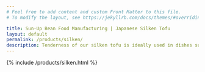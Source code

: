 ```yaml
---
# Feel free to add content and custom Front Matter to this file.
# To modify the layout, see https://jekyllrb.com/docs/themes/#overriding-theme-defaults

title: Sun-Up Bean Food Manufacturing | Japanese Silken Tofu
layout: default
permalink: /products/silken/
description: Tenderness of our silken tofu is ideally used in dishes such as miso soup, where texture, flavour, and taste are crucial. Using the improved technology of our machines, we also ensure that consumers are able to remove the bean curd effortlessly from its packaging.
---
```


{% include /products/silken.html %}
